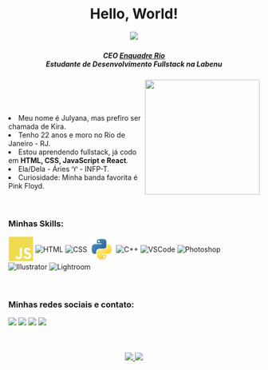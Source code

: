 <h1 align="center">Hello, World!</h1>
<div align="center">
  <img height="500em" src="https://media2.giphy.com/media/H62NM1ab7wzMXURdoi/giphy.gif?cid=790b7611b8a9a33e2a63b6e4f5d9640f3b3f8d671543fde5&rid=giphy.gif&ct=g"/>
</div>

<h5 align="center">CEO <a href="https://www.instagram.com/enquadrerio/">Enquadre Rio</a><br> Estudante de Desenvolvimento Fullstack na Labenu</h5>
<div>
<img src="https://i.picasion.com/pic92/889cc76d3fd02ac2ace751acc28b1979.gif" width="230px" height="230px" align="right">
 
<br>
<br> 
<br>
<br>                                                                                                                   
                                                                                                                    
<li>Meu nome é Julyana, mas prefiro ser chamada de Kira.</li>
<li>Tenho 22 anos e moro no Rio de Janeiro - RJ.</li>
<li>Estou aprendendo fullstack, já codo em <b>HTML, CSS, JavaScript e React</b>.</li>
<li>Ela/Dela - Áries ♈ - INFP-T.</li>
<li>Curiosidade: Minha banda favorita é Pink Floyd.</li>
  
  
  <br>
  <br>

  
  <h3 align="left">Minhas Skills:</h3>
  <p align="left">
  
  <div>
  <img align="center" alt="Js" height="50" width="50" src="https://raw.githubusercontent.com/devicons/devicon/master/icons/javascript/javascript-plain.svg">
  <img align="center" alt="HTML" height="50" width="50" src="https://cdn-icons-png.flaticon.com/512/174/174854.png">
  <img align="center" alt="CSS" height="50" width="50" src="https://cdn-icons-png.flaticon.com/512/732/732190.png">
  <img align="center" alt="Python" height="50" width="50" src="https://raw.githubusercontent.com/devicons/devicon/master/icons/python/python-original.svg">
  <img align="center" alt="C++" height="50" width="50" src="https://cdn-icons-png.flaticon.com/512/6132/6132222.png">
  <img align="center" alt="VSCode" height="50" width="50" src="https://cdn-icons-png.flaticon.com/512/906/906324.png">
  <img align="center" alt="Photoshop" height="50" width="50" src="https://cdn-icons-png.flaticon.com/512/5968/5968520.png">
  <img align="center" alt="Illustrator" height="50" width="50" src="https://cdn-icons.flaticon.com/png/512/5611/premium/5611037.png?token=exp=1646632679~hmac=f023813a9fe980a9294702b5f35eed26">
  <img align="center" alt="Lightroom" height="50" width="50" src="https://cdn-icons-png.flaticon.com/512/5968/5968514.png">
  </div>
  
<br>
<br>                                                                                                                  
 
<h3 align="left">Minhas redes sociais e contato:</h3>
<div align="left"> 
  <a href="https://instagram.com/the2kira" target="_blank"><img src="https://img.shields.io/badge/-Instagram-%23E4405F?style=for-the-badge&logo=instagram&logoColor=white" target="_blank"></a>
 	<a href="https://www.twitch.tv/the2kira" target="_blank"><img src="https://img.shields.io/badge/Twitch-9146FF?style=for-the-badge&logo=twitch&logoColor=white" target="_blank"></a>
  <a href = "mailto:the2kira.julyana@gmail.com"><img src="https://img.shields.io/badge/-Gmail-%23333?style=for-the-badge&logo=gmail&logoColor=white" target="_blank"></a>
  <a href="https://www.linkedin.com/in/the2kira/" target="_blank"><img src="https://img.shields.io/badge/-LinkedIn-%230077B5?style=for-the-badge&logo=linkedin&logoColor=white" target="_blank"></a> 
  </div>
  
  <br>
  <br>
  <br>
                                                                                                                 
  <div align="center"> 
  <a href="https://github.com/the2kira">
  <img height="180em" src="https://github-readme-stats.vercel.app/api?username=the2kira&show_icons=true&theme=dracula&include_all_commits=true&count_private=true"/>
  <img height="180em" src="https://github-readme-stats.vercel.app/api/top-langs/?username=the2kira&layout=compact&langs_count=7&theme=dracula"/>
</div>
